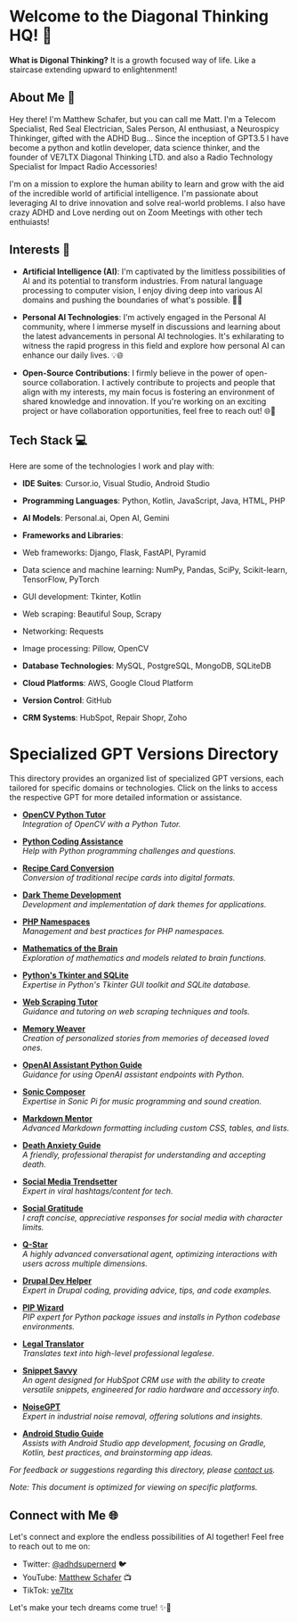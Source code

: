 # Welcome to the Diagonal Thinking HQ! 👋
**What is Digonal Thinking?** It is a growth focused way of life. Like a staircase extending upward to enlightenment!

## About Me 🚀
Hey there! I'm Matthew Schafer, but you can call me Matt. 
I'm a Telecom Specialist, Red Seal Electrician, Sales Person, AI enthusiast, a Neurospicy Thinkinger, gifted with the ADHD Bug... Since the inception of GPT3.5 I have become a python and kotlin developer, data science thinker, and the founder of VE7LTX Diagonal Thinking LTD. and also a Radio Technology Specialist for Impact Radio Accessories!

I'm on a mission to explore the human ability to learn and grow with the aid of the incredible world of artificial intelligence. I'm passionate about leveraging AI to drive innovation and solve real-world problems. I also have crazy ADHD and Love nerding out on Zoom Meetings with other tech enthuiasts! 

## Interests 🌟
- **Artificial Intelligence (AI)**: I'm captivated by the limitless possibilities of AI and its potential to transform industries. From natural language processing to computer vision, I enjoy diving deep into various AI domains and pushing the boundaries of what's possible. 🧠🤖

- **Personal AI Technologies**: I'm actively engaged in the Personal AI community, where I immerse myself in discussions and learning about the latest advancements in personal AI technologies. It's exhilarating to witness the rapid progress in this field and explore how personal AI can enhance our daily lives. 💡🌐

- **Open-Source Contributions**: I firmly believe in the power of open-source collaboration. I actively contribute to projects and people that align with my interests, my main focus is fostering an environment of shared knowledge and innovation. If you're working on an exciting project or have collaboration opportunities, feel free to reach out! 🌐🤝

## Tech Stack 💻
Here are some of the technologies I work and play with:

- **IDE Suites**: Cursor.io, Visual Studio, Android Studio
  
- **Programming Languages**: Python, Kotlin, JavaScript, Java, HTML, PHP

- **AI Models**: Personal.ai, Open AI, Gemini

- **Frameworks and Libraries**:
- Web frameworks: Django, Flask, FastAPI, Pyramid
- Data science and machine learning: NumPy, Pandas, SciPy, Scikit-learn, TensorFlow, PyTorch
- GUI development: Tkinter, Kotlin
- Web scraping: Beautiful Soup, Scrapy
- Networking: Requests
- Image processing: Pillow, OpenCV

- **Database Technologies**: MySQL, PostgreSQL, MongoDB, SQLiteDB

- **Cloud Platforms**: AWS, Google Cloud Platform

- **Version Control**: GitHub

- **CRM Systems**: HubSpot, Repair Shopr, Zoho

# Specialized GPT Versions Directory

This directory provides an organized list of specialized GPT versions, each tailored for specific domains or technologies. Click on the links to access the respective GPT for more detailed information or assistance.

- **[OpenCV Python Tutor](https://chat.openai.com/g/g-agZqzACna-opencv2-oracle)**  
  _Integration of OpenCV with a Python Tutor._

- **[Python Coding Assistance](https://chat.openai.com/g/g-FULgnXsOx-pycode-helper)**  
  _Help with Python programming challenges and questions._

- **[Recipe Card Conversion](https://chat.openai.com/g/g-Si9Wy8BEq-recipe-card-converter)**  
  _Conversion of traditional recipe cards into digital formats._

- **[Dark Theme Development](https://chat.openai.com/g/g-eQ2DzOHra-dark-theme-dev)**  
  _Development and implementation of dark themes for applications._

- **[PHP Namespaces](https://chat.openai.com/g/g-gDAYTNso6-php-namespace-expert)**  
  _Management and best practices for PHP namespaces._

- **[Mathematics of the Brain](https://chat.openai.com/g/g-HaeLqPG4S-math-of-the-brain-expert)**  
  _Exploration of mathematics and models related to brain functions._

- **[Python's Tkinter and SQLite](https://chat.openai.com/g/g-UEemgUHhW-python-tkinter-and-sqlite-expert)**  
  _Expertise in Python's Tkinter GUI toolkit and SQLite database._

- **[Web Scraping Tutor](https://chat.openai.com/g/g-QteUNyRoi-webscraping-tutor)**  
  _Guidance and tutoring on web scraping techniques and tools._

- **[Memory Weaver](https://chat.openai.com/g/g-5BOYs8SZT-memory-weaver)**  
  _Creation of personalized stories from memories of deceased loved ones._

- **[OpenAI Assistant Python Guide](https://chat.openai.com/g/g-qZeSSU3F0-oai-assistant-python-guide)**  
  _Guidance for using OpenAI assistant endpoints with Python._

- **[Sonic Composer](https://chat.openai.com/g/g-NKm0VDsIu-sonic-composer)**  
  _Expertise in Sonic Pi for music programming and sound creation._

- **[Markdown Mentor](https://chat.openai.com/g/g-RFsOcw34Q-markdown-mentor)**  
  _Advanced Markdown formatting including custom CSS, tables, and lists._

- **[Death Anxiety Guide](https://chatgpt.com/g/g-9yacX296r-death-anxiety-guide)**  
  _A friendly, professional therapist for understanding and accepting death._

- **[Social Media Trendsetter](https://chatgpt.com/g/g-uaFf5CNZJ-social-media-trendsetter)**  
  _Expert in viral hashtags/content for tech._

- **[Social Gratitude](https://chatgpt.com/g/g-oZWmAeCpX-social-gratitude)**  
  _I craft concise, appreciative responses for social media with character limits._

- **[Q-Star](https://chatgpt.com/g/g-rsOvB88Sm-q-star)**  
  _A highly advanced conversational agent, optimizing interactions with users across multiple dimensions._

- **[Drupal Dev Helper](https://chatgpt.com/g/g-Ewkc14RWE-drupal-dev-helper)**  
  _Expert in Drupal coding, providing advice, tips, and code examples._

- **[PIP Wizard](https://chatgpt.com/g/g-MOIm3dQXH-pip-wizard)**  
  _PIP expert for Python package issues and installs in Python codebase environments._

- **[Legal Translator](https://chatgpt.com/g/g-qOTKIrLh3-legal-translator)**  
  _Translates text into high-level professional legalese._

- **[Snippet Savvy](https://chatgpt.com/g/g-2XgW8uwzO-snippet-savvy)**  
  _An agent designed for HubSpot CRM use with the ability to create versatile snippets, engineered for radio hardware and accessory info._

- **[NoiseGPT](https://chatgpt.com/g/g-fCTxrUhNs-noisegpt)**  
  _Expert in industrial noise removal, offering solutions and insights._

- **[Android Studio Guide](https://chatgpt.com/g/g-t7HlT7vf1-android-studio-guide)**  
  _Assists with Android Studio app development, focusing on Gradle, Kotlin, best practices, and brainstorming app ideas._


*For feedback or suggestions regarding this directory, please [contact us](mailto:ms@ve7ltx.cc).*

*Note: This document is optimized for viewing on specific platforms.*

## Connect with Me 🌐
Let's connect and explore the endless possibilities of AI together! Feel free to reach out to me on:

- Twitter: [@adhdsupernerd](https://twitter.com/adhdsupernerd) 🐦
- YouTube: [Matthew Schafer](https://www.youtube.com/@ve7ltx) 📺
- TikTok: [ve7ltx](https://www.tiktok.com/@ve7ltx?is_from_webapp=1&sender_device=pc)
  
Let's make your tech dreams come true! ✨🚀
